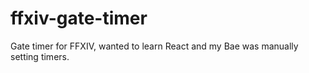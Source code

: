 # ffxiv-gate-timer
Gate timer for FFXIV, wanted to learn React and my Bae was manually setting timers.
